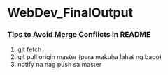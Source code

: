 # WebDev_FinalOutput


### Tips to Avoid Merge Conflicts in README

1. git fetch 
2. git pull origin master (para makuha lahat ng bago)
3. notify na nag push sa master